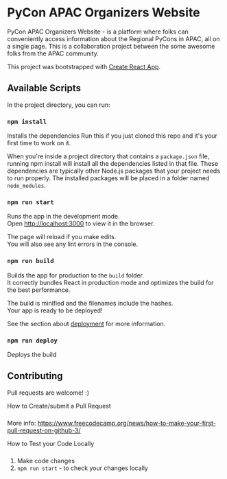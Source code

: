 PyCon APAC Organizers Website
==================
PyCon APAC Organizers Website - is a platform where folks can conveniently access information about the Regional PyCons in APAC, all on a single page. This is a collaboration project between the some awesome folks from the APAC community. 

This project was bootstrapped with [Create React App](https://github.com/facebook/create-react-app).

Available Scripts
-----

In the project directory, you can run:

### `npm install`
Installs the dependencies
Run this if you just cloned this repo and it's your first time to work on it.

When you're inside a project directory that contains a `package.json` file, running npm install will install all the dependencies listed in that file. These dependencies are typically other Node.js packages that your project needs to run properly. The installed packages will be placed in a folder named `node_modules`.

### `npm run start`

Runs the app in the development mode.\
Open [http://localhost:3000](http://localhost:3000) to view it in the browser.

The page will reload if you make edits.\
You will also see any lint errors in the console.

### `npm run build`

Builds the app for production to the `build` folder.\
It correctly bundles React in production mode and optimizes the build for the best performance.

The build is minified and the filenames include the hashes.\
Your app is ready to be deployed!

See the section about [deployment](https://facebook.github.io/create-react-app/docs/deployment) for more information.

### `npm run deploy`

Deploys the build



Contributing
-----

Pull requests are welcome! :)

How to Create/submit a Pull Request
###

More info: https://www.freecodecamp.org/news/how-to-make-your-first-pull-request-on-github-3/


How to Test your Code Locally
###

1. Make code changes
2. `npm run start` - to check your changes locally


